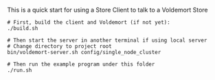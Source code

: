 This is a quick start for using a Store Client to talk to a Voldemort Store

```
# First, build the client and Voldemort (if not yet):
./build.sh

# Then start the server in another terminal if using local server
# Change directory to project root
bin/voldemort-server.sh config/single_node_cluster

# Then run the example program under this folder
./run.sh
```
 
